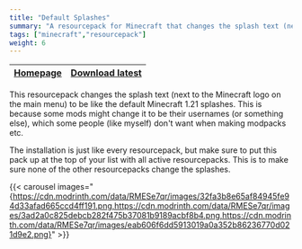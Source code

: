 ```yaml
---
title: "Default Splashes"
summary: "A resourcepack for Minecraft that changes the splash text (next to the Minecraft logo on the main menu) to be like the default Minecraft 1.21 splashes. This is because some mods might change it, which some people don't want when making modpack."
tags: ["minecraft","resourcepack"]
weight: 6
---
```


| [Homepage](https://modrinth.com/resourcepack/default-splashes) | [Download latest](https://modrinth.com/resourcepack/default-splashes/version/latest) |
|---|---|

This resourcepack changes the splash text (next to the Minecraft logo on the main menu) to be like the default Minecraft 1.21 splashes. This is because some mods might change it to be their usernames (or something else), which some people (like myself) don't want when making modpacks etc.

The installation is just like every resourcepack, but make sure to put this pack up at the top of your list with all active resourcepacks. This is to make sure none of the other resourcepacks change the splashes.

{{< carousel images="{https://cdn.modrinth.com/data/RMESe7qr/images/32fa3b8e65af84945fe94d33afad665ccd4ff191.png,https://cdn.modrinth.com/data/RMESe7qr/images/3ad2a0c825debcb282f475b37081b9189acbf8b4.png,https://cdn.modrinth.com/data/RMESe7qr/images/eab606f6dd5913019a0a352b86236770d021d9e2.png}" >}}
